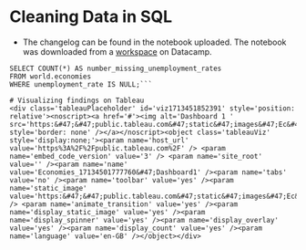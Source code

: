 # Cleaning Data in SQL
- The changelog can be found in the notebook uploaded. The notebook was downloaded from a [workspace](https://app.datacamp.com/workspace/w/b0bcb8ab-dc5b-45f8-a660-5c52890c5bec/edit) on Datacamp.
  
```-- Identifying missing data --
SELECT COUNT(*) AS number_missing_unemployment_rates
FROM world.economies
WHERE unemployment_rate IS NULL;```

# Visualizing findings on Tableau
<div class='tableauPlaceholder' id='viz1713451852391' style='position: relative'><noscript><a href='#'><img alt='Dashboard 1 ' src='https:&#47;&#47;public.tableau.com&#47;static&#47;images&#47;Ec&#47;Economies_17134501777760&#47;Dashboard1&#47;1_rss.png' style='border: none' /></a></noscript><object class='tableauViz'  style='display:none;'><param name='host_url' value='https%3A%2F%2Fpublic.tableau.com%2F' /> <param name='embed_code_version' value='3' /> <param name='site_root' value='' /><param name='name' value='Economies_17134501777760&#47;Dashboard1' /><param name='tabs' value='no' /><param name='toolbar' value='yes' /><param name='static_image' value='https:&#47;&#47;public.tableau.com&#47;static&#47;images&#47;Ec&#47;Economies_17134501777760&#47;Dashboard1&#47;1.png' /> <param name='animate_transition' value='yes' /><param name='display_static_image' value='yes' /><param name='display_spinner' value='yes' /><param name='display_overlay' value='yes' /><param name='display_count' value='yes' /><param name='language' value='en-GB' /></object></div>                

